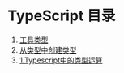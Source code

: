 # TypeScript 目录

1. [工具类型](./工具类型)
2. [从类型中创建类型](./从类型中创建类型)
3. [1.Typescript中的类型运算](./1.Typescript中的类型运算)
